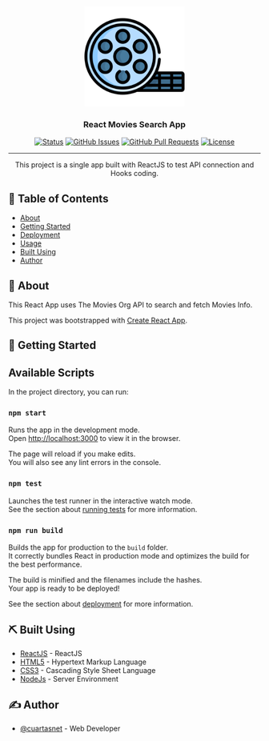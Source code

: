 <p align="center">
  <a href="" rel="noopener">
 <img width=200px height=200px src="./movies-256x256.png" alt="Project logo"></a>
</p>

<h3 align="center">React Movies Search App</h3>

<div align="center">

[![Status](https://img.shields.io/badge/status-active-success.svg)]()
[![GitHub Issues](https://img.shields.io/github/issues/kylelobo/The-Documentation-Compendium.svg)](https://github.com/cuartasnet/movies-app/issues)
[![GitHub Pull Requests](https://img.shields.io/github/issues-pr/kylelobo/The-Documentation-Compendium.svg)](https://github.com/cuartasnet/movies-app/pulls)
[![License](https://img.shields.io/badge/license-MIT-blue.svg)](/LICENSE)

</div>

---

<p align="center"> This project is a single app built with ReactJS to test API connection and Hooks coding.
    <br> 
</p>

## 📝 Table of Contents

- [About](#about)
- [Getting Started](#getting_started)
- [Deployment](#deployment)
- [Usage](#usage)
- [Built Using](#built_using)
- [Author](#author)

## 🧐 About <a name = "about"></a>

This React App uses The Movies Org API to search and fetch Movies Info.

This project was bootstrapped with [Create React App](https://github.com/facebook/create-react-app).

## 🏁 Getting Started <a name = "getting_started"></a>
## Available Scripts

In the project directory, you can run:

### `npm start`

Runs the app in the development mode.<br />
Open [http://localhost:3000](http://localhost:3000) to view it in the browser.

The page will reload if you make edits.<br />
You will also see any lint errors in the console.

### `npm test`

Launches the test runner in the interactive watch mode.<br />
See the section about [running tests](https://facebook.github.io/create-react-app/docs/running-tests) for more information.

### `npm run build`

Builds the app for production to the `build` folder.<br />
It correctly bundles React in production mode and optimizes the build for the best performance.

The build is minified and the filenames include the hashes.<br />
Your app is ready to be deployed!

See the section about [deployment](https://facebook.github.io/create-react-app/docs/deployment) for more information.

## ⛏️ Built Using <a name = "built_using"></a>

- [ReactJS](https://reactjs.org/docs/getting-started.html) - ReactJS
- [HTML5](https://www.w3schools.com/html/) - Hypertext Markup Language
- [CSS3](https://en.wikipedia.org/wiki/Cascading_Style_Sheets#CSS_3) - Cascading Style Sheet Language
- [NodeJs](https://nodejs.org/en/) - Server Environment

## ✍️ Author <a name = "author"></a>

- [@cuartasnet](https://github.com/cuartasnet) - Web Developer

